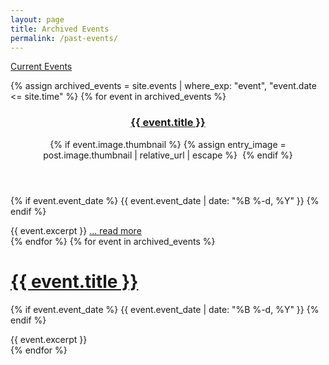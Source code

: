 ```yaml
---
layout: page
title: Archived Events
permalink: /past-events/
---
```

[Current Events](/events/)

{% assign archived_events = site.events | where_exp: "event", "event.date <= site.time" %}
{% for event in archived_events %}
  <article class="entry">
    <header class="entry-header">
      <h3><a href="{{ event.url }}">{{ event.title }}</a></h3>
      {% if event.image.thumbnail %}
        {% assign entry_image = post.image.thumbnail | relative_url | escape %}
        <img class="entry-image u-photo" src="{{ entry_image }}" alt="">
      {% endif %}
    </header>
    <p class="author">
      {% if event.event_date %}
        <!-- <span class="icon">{ % include icon-calendar.svg % }</span>  -->
        <time class="entry-time" datetime="{{ event.event_date | date_to_xmlschema }}">
          {{ event.event_date | date: "%B %-d, %Y" }}
        </time>
      {% endif %}
    </p>
    <div class="content">
      {{ event.excerpt }}
      <a href="{{ event.url }}">... read more</a>
    </div>
  </article>
{% endfor %}
{% for event in archived_events %}
  <h1><a href="{{ event.url }}">{{ event.title }}</a></h1>
  <p class="author">
    {% if event.event_date %}
      <!-- <span class="icon">{ % include icon-calendar.svg % }</span>  -->
      <time class="entry-time" datetime="{{ event.event_date | date_to_xmlschema }}">{{ event.event_date | date: "%B %-d, %Y" }}</time>
    {% endif %}
  </p>
  <div class="content">
    {{ event.excerpt }}
  </div>
{% endfor %}
